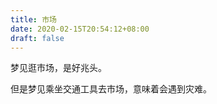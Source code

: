 ```yaml
---
title: 市场
date: 2020-02-15T20:54:12+08:00
draft: false
---
```


梦见逛市场，是好兆头。

但是梦见乘坐交通工具去市场，意味着会遇到灾难。

